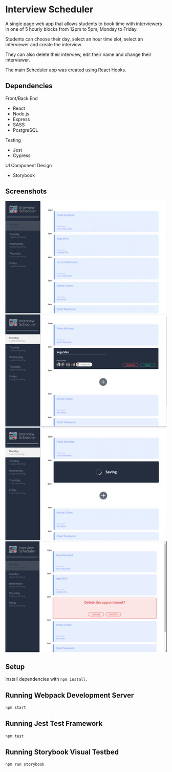 # Interview Scheduler

A single page web app that allows students to book time with interviewers in one of 5 hourly blocks from 12pm to 5pm, Monday to Friday.

Students can choose their day, select an hour time slot, select an interviewer and create the interview.

They can also delete their interview, edit their name and change their interviewer.

The main Scheduler app was created using React Hooks.

## Dependencies

Front/Back End

- React
- Node.js
- Express
- SASS
- PostgreSQL

Testing

- Jest
- Cypress

UI Component Design

- Storybook

## Screenshots

!["Main View"](https://github.com/WalidDouri/Interview-Scheduler/blob/master/docs/IS_Main_View.PNG?raw=true)
!["Edit Existing Appointment"](https://github.com/WalidDouri/Interview-Scheduler/blob/master/docs/IS_Edit_Exiting_Appointment_View.PNG?raw=true)
!["Saving Status"](https://github.com/WalidDouri/Interview-Scheduler/blob/master/docs/IS_Saving_View.PNG?raw=true)
!["Delete Confirmation View"](https://github.com/WalidDouri/Interview-Scheduler/blob/master/docs/IS_Delete_Confirmation_view.PNG?raw=true)

## Setup

Install dependencies with `npm install`.

## Running Webpack Development Server

```sh
npm start
```

## Running Jest Test Framework

```sh
npm test
```

## Running Storybook Visual Testbed

```sh
npm run storybook
```
